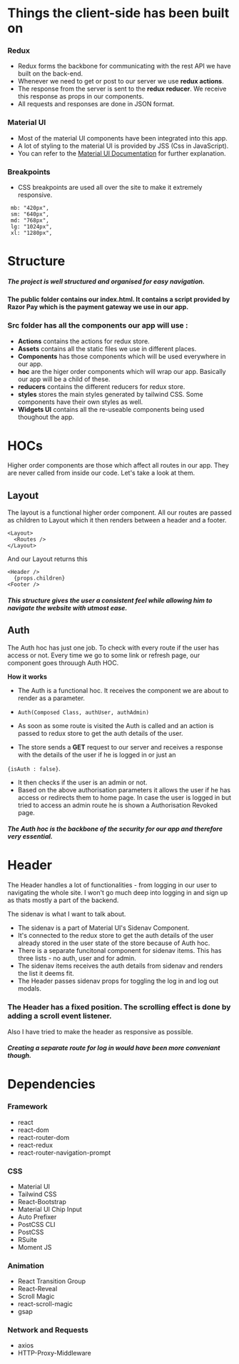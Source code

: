 # Things the client-side has been built on
### Redux
- Redux forms the backbone for communicating with the rest API we have built on the back-end. 
- Whenever we need to get or post to our server we use **redux actions**.
-  The response from the server is sent to the **redux reducer**. We receive this response as props in our components.
- All requests and responses are done in JSON format.
### Material UI
- Most of the material UI components have been integrated into this app. 
- A lot of styling to the material UI is provided by JSS (Css in JavaScript).
- You can refer to the [Material UI Documentation](https://material-ui.com/getting-started/usage/) for further explanation.
### Breakpoints
- CSS breakpoints are used all over the site to make it extremely responsive. 
 ```
  mb: "420px",
  sm: "640px",
  md: "768px",
  lg: "1024px",
  xl: "1280px",
```

# Structure
##### The project is well structured and organised for easy navigation.
#### The public folder contains our index.html. It contains a script provided by **Razor Pay** which is the payment gateway we use in our app.
### Src folder has all the components our app will use : 
- **Actions** contains the actions for redux store.
- **Assets** contains all the static files we use in different places.
- **Components** has those components which will be used everywhere in our app. 
- **hoc** are the higer order components which will wrap our app. Basically our app will be a child of these.
- **reducers** contains the different reducers for redux store.
- **styles** stores the main styles generated by tailwind CSS. Some components have their own styles as well. 
- **Widgets UI** contains all the re-useable components being used thoughout the app.

# HOCs
Higher order components are those which affect all routes in our app. They are never called from inside our code. Let's take a look at them.

## Layout
The layout is a functional higher order component. All our routes are passed as children to Layout which it then renders between a header and a footer.
```
<Layout>
  <Routes />
</Layout>
```

And our Layout returns this 
```
<Header />
  {props.children}
<Footer />
```
##### This structure gives the user a consistent feel while allowing him to navigate the website with utmost ease.

## Auth
The Auth hoc has just one job. To check with every route if the user has access or not. Every time we go to some link or refresh page, our component goes throuugh Auth HOC. 

**How it works**
- The Auth is a functional hoc. It receives the component we are about to render as a parameter.

- ```Auth(Composed Class, authUser, authAdmin)```

- As soon as some route is visited the Auth is called and an action is passed to redux store to get the auth details of the user. 
- The store sends a **GET** request to our server and receives a response with the details of the user if he is logged in or just an 

```{isAuth : false}```. 

- It then checks if the user is an admin or not. 
- Based on the above authorisation parameters it allows the user if he has access or redirects them to home page. In case the user is logged in but tried to access an admin route he is shown a Authorisation Revoked page.

##### The Auth hoc is the backbone of the security for our app and therefore very essential.

# Header
The Header handles a lot of functionalities - from logging in our user to navigating the whole site. I won't go much deep into logging in and sign up as thats mostly a part of the backend.

The sidenav is what I want to talk about.
- The sidenav is a part of Material UI's Sidenav Component.
- It's connected to the redux store to get the auth details of the user already stored in the user state of the store because of Auth hoc.
- There is a separate funcitonal component for sidenav items. This has three lists - no auth, user and for admin. 
- The sidenav items receives the auth details from sidenav and renders the list it deems fit.
- The Header passes sidenav props for toggling the log in and log out modals. 

### The Header has a fixed position. The scrolling effect is done by adding a scroll event listener.

Also I have tried to make the header as responsive as possible. 

##### Creating a separate route for log in would have been more conveniant though.

# Dependencies

### Framework
- react
- react-dom
- react-router-dom
- react-redux
- react-router-navigation-prompt

### CSS 
- Material UI
- Tailwind CSS
- React-Bootstrap
- Material UI Chip Input
- Auto Prefixer
- PostCSS CLI
- PostCSS 
- RSuite
- Moment JS

### Animation
- React Transition Group
- React-Reveal
- Scroll Magic
- react-scroll-magic
- gsap

### Network and Requests
- axios
- HTTP-Proxy-Middleware
